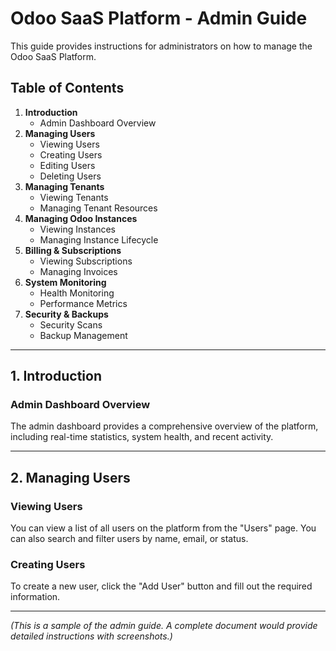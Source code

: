# Odoo SaaS Platform - Admin Guide

This guide provides instructions for administrators on how to manage the Odoo SaaS Platform.

## Table of Contents

1.  **Introduction**
    *   Admin Dashboard Overview
2.  **Managing Users**
    *   Viewing Users
    *   Creating Users
    *   Editing Users
    *   Deleting Users
3.  **Managing Tenants**
    *   Viewing Tenants
    *   Managing Tenant Resources
4.  **Managing Odoo Instances**
    *   Viewing Instances
    *   Managing Instance Lifecycle
5.  **Billing & Subscriptions**
    *   Viewing Subscriptions
    *   Managing Invoices
6.  **System Monitoring**
    *   Health Monitoring
    *   Performance Metrics
7.  **Security & Backups**
    *   Security Scans
    *   Backup Management

---

## 1. Introduction

### Admin Dashboard Overview

The admin dashboard provides a comprehensive overview of the platform, including real-time statistics, system health, and recent activity.

---

## 2. Managing Users

### Viewing Users

You can view a list of all users on the platform from the "Users" page. You can also search and filter users by name, email, or status.

### Creating Users

To create a new user, click the "Add User" button and fill out the required information.

---

*(This is a sample of the admin guide. A complete document would provide detailed instructions with screenshots.)*


